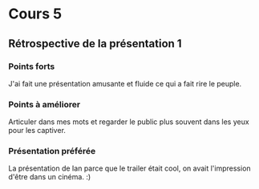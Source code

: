 # Cours 5
## Rétrospective de la présentation 1

### Points forts
J'ai fait une présentation amusante et fluide ce qui a fait rire le peuple.
### Points à améliorer
Articuler dans mes mots et regarder le public plus souvent dans les yeux pour les captiver.
### Présentation préférée
La présentation de Ian parce que le trailer était cool, on avait l'impression d'être dans un cinéma. :)
